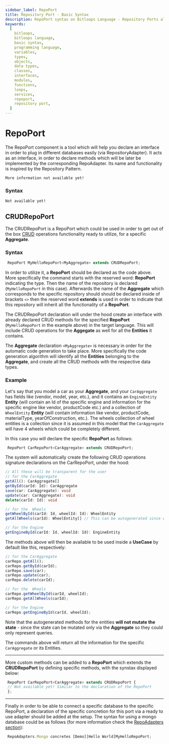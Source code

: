 ```yaml
---
sidebar_label: RepoPort
title: Repository Port - Basic Syntax
description: RepoPort syntax on Bitloops Language - Repository Ports allows developers to declare an interface to connect different databases easily using a Repository Adapter.
keywords:
  [
    bitloops,
    bitloops language,
    basic syntax,
    programming language,
    variables,
    types,
    objects,
    data types,
    classes,
    interfaces,
    modules,
    functions,
    loops,
    services,
    repoport,
    repository port,
  ]
---
```


# RepoPort

The RepoPort component is a tool which will help you declare an interface in order to plug in different databases easily (via RepositoryAdapter).
It acts as an interface, in order to declare methods which will be later be implemented by the corresponding RepoAdapter. Its name and functionality is inspired by the Repository Pattern.

```
More information not available yet!
```

### Syntax

```
Not available yet!
```

## CRUDRepoPort

The CRUDRepoPort is a RepoPort which could be used in order to get out of the box [CRUD](https://en.wikipedia.org/wiki/Create,_read,_update_and_delete) operations functionality ready to utilize, for a specific **Aggregate**.

### Syntax

```typescript
 RepoPort MyHelloRepoPort<MyAggregate> extends CRUDRepoPort;
```

In order to utilize it, a **RepoPort** should be declared as the code above.
More specifically the command starts with the reserved word: **RepoPort** indicating the type. Then the name of the repository is declared (`MyHelloRepoPort` in this case). Afterwards the name of the **Aggregate** which corresponds to the specific repository should should be declared inside of brackets `<>` then the reserved word **extends** is used in order to indicate that this repository will inherit all the functionality of a **RepoPort**.

The CRUDRepoPort declaration will under the hood create an interface with already declared CRUD methods for the specified **RepoPort** (`MyHelloRepoPort` in the example above) in the target language. This will include CRUD operations for the **Aggegate** as well for all the **Entities** it contains.

The **Aggregate** declaration `<MyAggregate>` is necessary in order for the automatic code generation to take place. More specifically the code generation algorithm will identify all the **Entities** belonging to the **Aggregate**, and create all the CRUD methods with the respective data types.

### Example

Let's say that you model a car as your **Aggregate**, and your `CarAggregate` has fields like (vendor, model, year, etc.), and it contains an `EngineEntity` **Entity** (will contain an Id of the specific engine and information for the specific engine like vendor, productCode etc.) and a collection of `WheelEntity` **Entity** (will contain information like vendor, productCode, materialType, yearOfConstruction, etc.). The wheels collection of wheel entities is a collection since it is assumed in this model that the `CarAggregate` will have 4 wheels which could be completely different.

In this case you will declare the specific **RepoPort** as follows:

```typescript
 RepoPort CarRepoPort<CarAggregate> extends CRUDRepoPort;
```

The system will automatically create the following CRUD operations signature declarations on the CarRepoPort, under the hood:

```typescript
// All these will be transparent for the user
// for the CarAggregate
getAll(): CarAggregate[]
getById(carId: Id): CarAggregate
save(car: CarAggregate): void
update(car: CarAggregate): void
delete(carId: Id): void

// for the  Wheels
getWheelById(carId: Id, wheelId: Id): WheelEntity
getAllWheels(carId): WheelEntity[] // This can be autogenerated since we know that wheels are a collection inside the CarAggregate

// for the Engine
getEngineById(carId: Id, wheelId: Id): EngineEntity
```

The methods above will then be available to be used inside a **UseCase** by default like this, respectively:

```typescript
// for the CarAggregate
carRepo.getAll();
carRepo.getById(carId);
carRepo.save(car);
carRepo.update(car);
carRepo.delete(carId);

// for the  Wheels
carRepo.getWheelById(carId, wheelId);
carRepo.getAllWheels(carId);

// for the Engine
carRepo.getEngineById(carId, wheelId);
```

Note that the autogenerated methods for the entities **will not mutate the state** - since the state can be mutated only via the **Aggregate** so they could only represent queries.

The commands above will return all the information for the specific `CarAggregate` or its Entities.

---

More custom methods can be added to a **RepoPort** which extends the **CRUDRepoPort** by defining specific methods, with the synstax displayed below:

```typescript
 RepoPort CarRepoPort<CarAggregate> extends CRUDRepoPort {
 // Not available yet! Similar to the declaration of the RepoPort
 };
```

---

Finally in order to be able to connect a specific database to the specific RepoPort, a declaration of the specific concretion for this port via a ready to use adapter should be added at the setup. The syntax for using a mongo database could be as follows (for more information check the [RepoAdapters section](./repository-adapter.md)):

```typescript
 RepoAdapters.Mongo concretes [Demo][Hello World]MyHelloRepoPort;
```
